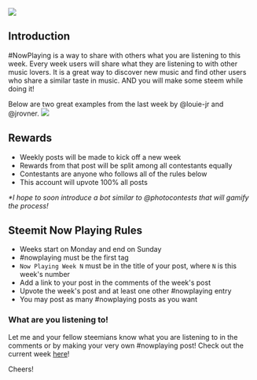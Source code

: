 ![](https://steemitimages.com/DQmeUqpd5RJbEUEkdTHqYBZYmcA137fUq4FX5nTN6yBuscW/image.png)

## Introduction
#NowPlaying is a way to share with others what you are listening to this week.  Every week users will share what they are listening to with other music lovers.  It is a great way to discover new music and find other users who share a similar taste in music.  AND you will make some steem while doing it!

Below are two great examples from the last week by @louie-jr and @jrovner.
![](https://steemitimages.com/DQmSjSaHXDrMeyMQDxysePafY3iwR6gr2en12epWDHoEePQ/image.png)

## Rewards
- Weekly posts will be made to kick off a new week
- Rewards from that post will be split among all contestants equally
- Contestants are anyone who follows all of the rules below
- This account will upvote 100% all posts

_*I hope to soon introduce a bot similar to @photocontests that will gamify the process!_

## Steemit Now Playing Rules
- Weeks start on Monday and end on Sunday
- #nowplaying must be the first tag
- `Now Playing Week N` must be in the title of your post, where `N` is this week's number
- Add a link to your post in the comments of the week's post
- Upvote the week's post and at least one other #nowplaying entry
- You may post as many #nowplaying posts as you want

### What are you listening to!
Let me and your fellow steemians know what you are listening to in the comments or by making your very own #nowplaying post!  Check out the current week [here](https://steemit.com/nowplaying/@nowplaying-music/now-playing-week-10)!

Cheers!
